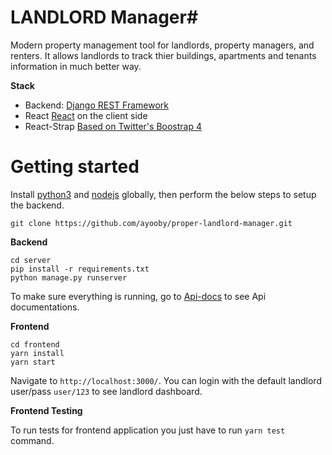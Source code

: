 # LANDLORD Manager#

Modern property management tool for landlords, property managers, and renters. It allows landlords to track thier buildings, apartments and tenants information in much better way.

**Stack**

* Backend: [Django REST Framework](http://www.django-rest-framework.org/)
* React [React](https://reactjs.org/) on the client side
* React-Strap [Based on Twitter's Boostrap 4](https://reactstrap.github.io/)

# Getting started #

Install [python3](http://python.org/) and [nodejs](http://nodejs.org/)  globally, then perform the below steps to setup the backend.

```
git clone https://github.com/ayooby/proper-landlord-manager.git
```

**Backend**

```
cd server
pip install -r requirements.txt
python manage.py runserver
```

To make sure everything is running, go to [Api-docs](http://localhost:8000/docs/) to see Api documentations.

**Frontend**

```
cd frontend
yarn install
yarn start
```

Navigate to `http://localhost:3000/`.
You can login with the default landlord user/pass `user/123` to see landlord dashboard.

**Frontend Testing**

To run tests for frontend application you just have to run `yarn test` command.